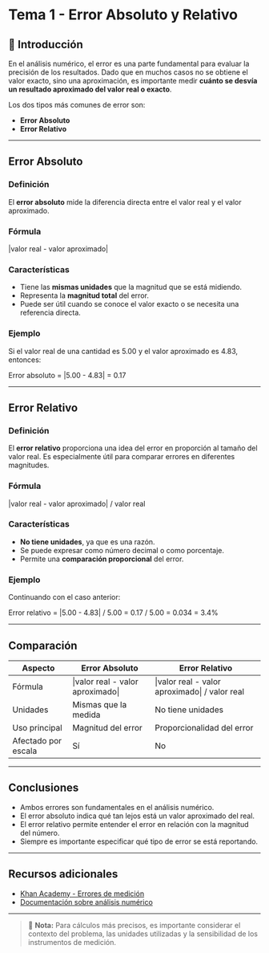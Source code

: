 # Tema 1 - Error Absoluto y Relativo

## 📌 Introducción

En el análisis numérico, el error es una parte fundamental para evaluar la precisión de los resultados. Dado que en muchos casos no se obtiene el valor exacto, sino una aproximación, es importante medir **cuánto se desvía un resultado aproximado del valor real o exacto**.

Los dos tipos más comunes de error son:

- **Error Absoluto**
- **Error Relativo**

---

## Error Absoluto

### Definición

El **error absoluto** mide la diferencia directa entre el valor real y el valor aproximado.

### Fórmula

\|valor real - valor aproximado\|

### Características

- Tiene las **mismas unidades** que la magnitud que se está midiendo.
- Representa la **magnitud total** del error.
- Puede ser útil cuando se conoce el valor exacto o se necesita una referencia directa.

### Ejemplo

Si el valor real de una cantidad es 5.00 y el valor aproximado es 4.83, entonces:

Error absoluto = |5.00 - 4.83| = 0.17

---

## Error Relativo

### Definición

El **error relativo** proporciona una idea del error en proporción al tamaño del valor real. Es especialmente útil para comparar errores en diferentes magnitudes.

### Fórmula

\|valor real - valor aproximado\| / valor real

### Características

- **No tiene unidades**, ya que es una razón.
- Se puede expresar como número decimal o como porcentaje.
- Permite una **comparación proporcional** del error.

### Ejemplo

Continuando con el caso anterior:

Error relativo = |5.00 - 4.83| / 5.00 = 0.17 / 5.00 = 0.034 = 3.4%

---

## Comparación

| Aspecto             | Error Absoluto                      | Error Relativo                                  |
|---------------------|--------------------------------------|-------------------------------------------------|
| Fórmula             | \|valor real - valor aproximado\|   | \|valor real - valor aproximado\| / valor real |
| Unidades            | Mismas que la medida                | No tiene unidades                              |
| Uso principal       | Magnitud del error                  | Proporcionalidad del error                     |
| Afectado por escala | Sí                                  | No                                              |

---

## Conclusiones

- Ambos errores son fundamentales en el análisis numérico.
- El error absoluto indica qué tan lejos está un valor aproximado del real.
- El error relativo permite entender el error en relación con la magnitud del número.
- Siempre es importante especificar qué tipo de error se está reportando.

---

## Recursos adicionales

- [Khan Academy - Errores de medición](https://es.khanacademy.org/)
- [Documentación sobre análisis numérico](https://es.wikipedia.org/wiki/An%C3%A1lisis_num%C3%A9rico)

---

> 📌 **Nota:** Para cálculos más precisos, es importante considerar el contexto del problema, las unidades utilizadas y la sensibilidad de los instrumentos de medición.
